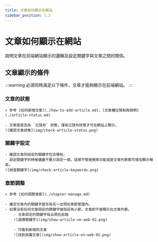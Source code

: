 ```yaml
---
title: 文章如何顯示在網站
sidebar_position: 1.2
---
```


# 文章如何顯示在網站

說明文章在前端網站顯示的邏輯及設定關鍵字與文章之間的關係。

## 文章顯示的條件

:::warning
必須同時滿足以下條件，文章才能夠顯示在前端網站。
:::

### 文章的狀態

    > 參考 [如何新增文章](./how-to-add-article.md)、[文章欄位限制與說明](./article-status.md)

    - 文章是是否為 `已發布` 狀態，僅有已發布狀態才可在網站上顯示。
    ![確認文章狀態](img/check-article-status.png)

### 關鍵字設定

    - 確認文章所設定的關鍵字包含哪些。
    - 設定關鍵字的時候儘量不要只設定一個，這樣不管是搜索功能或是文章列表都可增加顯示機率。
    ![檢查關鍵字](img/check-article-keywords.png)

### 章節調整

    > 參考 [如何調整章節](./chapter-manage.md)

    - 確定文章內的關鍵字是否有任一出現在章節管理內。
    - 如果沒有任何文章設定的關鍵字被設定為小節，文章即不會顯示在文章列表。
        - 文章設定的關鍵字有出現在前端
        ![選擇關鍵字](img/show-article-on-web-02.png)

        - 可看到新增的文章
        ![找到該篇文章](img/show-article-on-web-01.png)
